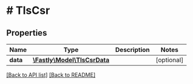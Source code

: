 # # TlsCsr

## Properties

Name | Type | Description | Notes
------------ | ------------- | ------------- | -------------
**data** | [**\Fastly\Model\TlsCsrData**](TlsCsrData.md) |  | [optional] 


[[Back to API list]](../../README.md#endpoints) [[Back to README]](../../README.md)
